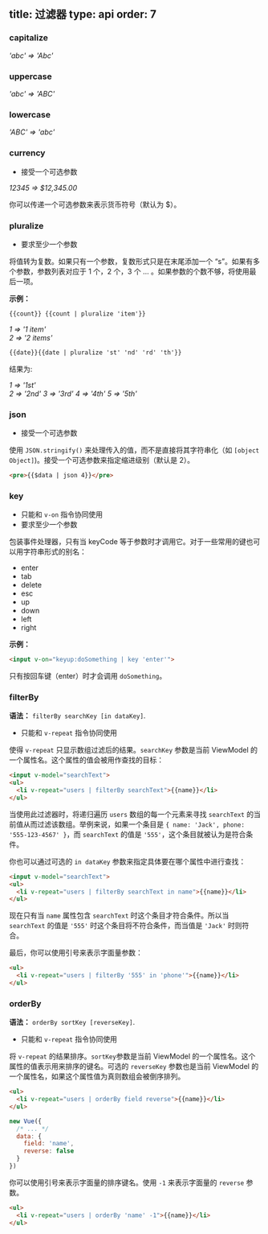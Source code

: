 title: 过滤器
type: api
order: 7
---

### capitalize

*'abc' => 'Abc'*

### uppercase

*'abc' => 'ABC'*

### lowercase

*'ABC' => 'abc'*

### currency

- 接受一个可选参数

*12345 => $12,345.00*

你可以传递一个可选参数来表示货币符号（默认为 $）。

### pluralize

- 要求至少一个参数

将值转为复数。如果只有一个参数，复数形式只是在末尾添加一个 “s”。如果有多个参数，参数列表对应于 1 个，2 个，3 个 … 。如果参数的个数不够，将使用最后一项。

**示例：**

``` html
{{count}} {{count | pluralize 'item'}}
```

*1 => '1 item'*  
*2 => '2 items'*

``` html
{{date}}{{date | pluralize 'st' 'nd' 'rd' 'th'}}
```

结果为:

*1 => '1st'*  
*2 => '2nd'*
*3 => '3rd'*
*4 => '4th'*
*5 => '5th'*

### json

- 接受一个可选参数

使用 `JSON.stringify()` 来处理传入的值，而不是直接将其字符串化（如 `[object Object]`)。接受一个可选参数来指定缩进级别（默认是 2）。

``` html
<pre>{{$data | json 4}}</pre>
```

### key

- 只能和 `v-on` 指令协同使用
- 要求至少一个参数

包装事件处理器，只有当 keyCode 等于参数时才调用它。对于一些常用的键也可以用字符串形式的别名：

- enter
- tab
- delete
- esc
- up
- down
- left
- right

**示例：**

``` html
<input v-on="keyup:doSomething | key 'enter'">
```

只有按回车键（enter）时才会调用 `doSomething`。

### filterBy

**语法：** `filterBy searchKey [in dataKey]`.

- 只能和 `v-repeat` 指令协同使用

使得 `v-repeat` 只显示数组过滤后的结果。`searchKey` 参数是当前 ViewModel 的一个属性名。这个属性的值会被用作查找的目标：

``` html
<input v-model="searchText">
<ul>
  <li v-repeat="users | filterBy searchText">{{name}}</li>
</ul>
```

当使用此过滤器时，将递归遍历 `users` 数组的每一个元素来寻找 `searchText` 的当前值从而过滤该数组。举例来说，如果一个条目是 `{ name: 'Jack', phone: '555-123-4567' }`，而 `searchText` 的值是 `'555'`，这个条目就被认为是符合条件。

你也可以通过可选的 `in dataKey` 参数来指定具体要在哪个属性中进行查找：

``` html
<input v-model="searchText">
<ul>
  <li v-repeat="users | filterBy searchText in name">{{name}}</li>
</ul>
```

现在只有当 `name` 属性包含 `searchText` 时这个条目才符合条件。所以当 `searchText` 的值是 `'555'` 时这个条目将不符合条件，而当值是 `'Jack'` 时则符合。

最后，你可以使用引号来表示字面量参数：

``` html
<ul>
  <li v-repeat="users | filterBy '555' in 'phone'">{{name}}</li>
</ul>
```

### orderBy

**语法：** `orderBy sortKey [reverseKey]`.

- 只能和 `v-repeat` 指令协同使用

将 `v-repeat` 的结果排序。`sortKey`参数是当前 ViewModel 的一个属性名。这个属性的值表示用来排序的键名。可选的 `reverseKey` 参数也是当前 ViewModel 的一个属性名，如果这个属性值为真则数组会被倒序排列。

``` html
<ul>
  <li v-repeat="users | orderBy field reverse">{{name}}</li>
</ul>
```

``` js
new Vue({
  /* ... */
  data: {
    field: 'name',
    reverse: false
  }
})
```

你可以使用引号来表示字面量的排序键名。使用 `-1` 来表示字面量的 `reverse` 参数。

``` html
<ul>
  <li v-repeat="users | orderBy 'name' -1">{{name}}</li>
</ul>
```

